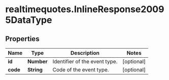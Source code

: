 # realtimequotes.InlineResponse20095DataType

## Properties

Name | Type | Description | Notes
------------ | ------------- | ------------- | -------------
**id** | **Number** | Identifier of the event type. | [optional] 
**code** | **String** | Code of the event type. | [optional] 


